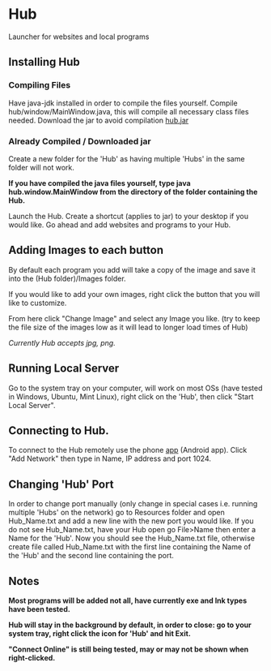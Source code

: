 # Hub
Launcher for websites and local programs

## Installing Hub
### Compiling Files
Have java-jdk installed in order to compile the files yourself. Compile hub/window/MainWindow.java, this will compile all necessary class files needed. Download the jar to avoid compilation [hub.jar](https://github.com/venkat3g/Hub/releases/)

### Already Compiled / Downloaded jar 
Create a new folder for the 'Hub' as having multiple 'Hubs' in the same folder will not work. 

**If you have compiled the java files yourself, type java hub.window.MainWindow from the directory of the folder containing the Hub.**

Launch the Hub. Create a shortcut (applies to jar) to your desktop if you would like. Go ahead and add websites and programs to your Hub. 

## Adding Images to each button
By default each program you add will take a copy of the image and save it into the (Hub folder)/Images folder.

If you would like to add your own images, right click the button that you will like to customize. 

From here click "Change Image" and select any Image you like.
(try to keep the file size of the images low as it will lead to longer load times of Hub)

_Currently Hub accepts jpg, png._

## Running Local Server
Go to the system tray on your computer, will work on most OSs (have tested in Windows, Ubuntu, Mint Linux), right click on the 'Hub', then click "Start Local Server". 

## Connecting to Hub.
To connect to the Hub remotely use the phone [app](https://github.com/venkat3g/HubRemoteTest) (Android app). Click "Add Network" then type in Name, IP address and port 1024.

## Changing 'Hub' Port
In order to change port manually (only change in special cases i.e. running multiple 'Hubs' on the network) go to Resources folder and open Hub_Name.txt and add a new line with the new port you would like. If you do not see Hub_Name.txt, have your Hub open go File>Name then enter a Name for the 'Hub'. Now you should see the Hub_Name.txt file, otherwise create file called Hub_Name.txt with the first line containing the Name of the 'Hub' and the second line containing the port.

## Notes
**Most programs will be added not all, have currently exe and lnk types have been tested.**

**Hub will stay in the background by default, in order to close: go to your system tray, right click the icon for 'Hub' and hit Exit.**

**"Connect Online" is still being tested, may or may not be shown when right-clicked.**
